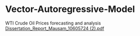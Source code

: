 # Vector-Autoregressive-Model
WTI Crude Oil Prices forecasting and analysis
[Dissertation_Report_Mausam_10605724 (2).pdf](https://github.com/Mausam07Ts/Vector-Autoregressive-Model/files/11502939/Dissertation_Report_Mausam_10605724.2.pdf)
